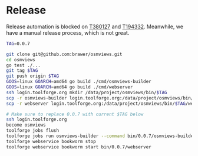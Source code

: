# Release

Release automation is blocked on
[T380127](https://phabricator.wikimedia.org/T380127) and
[T194332](https://phabricator.wikimedia.org/T194332). Meanwhile,
we have a manual release process, which is not great.

```sh
TAG=0.0.7

git clone git@github.com:brawer/osmviews.git
cd osmviews
go test ./...
git tag $TAG
git push origin $TAG
GOOS=linux GOARCH=amd64 go build ./cmd/osmviews-builder
GOOS=linux GOARCH=amd64 go build ./cmd/webserver
ssh login.toolforge.org mkdir /data/project/osmviews/bin/$TAG
scp -r osmviews-builder login.toolforge.org:/data/project/osmviews/bin/$TAG/osmviews-builder
scp -r webserver login.toolforge.org:/data/project/osmviews/bin/$TAG/webserver

# Make sure to replace 0.0.7 with current $TAG below
ssh login.toolforge.org
become osmviews
toolforge jobs flush
toolforge jobs run osmviews-builder --command bin/0.0.7/osmviews-builder --image bookworm --schedule "@daily"
toolforge webservice bookworm stop
toolforge webservice bookworm start bin/0.0.7/webserver
```

